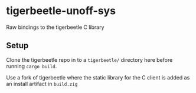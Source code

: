 # tigerbeetle-unoff-sys

Raw bindings to the tigerbeetle C library

## Setup

Clone the tigerbeetle repo in to a `tigerbeetle/` directory here before running `cargo build`.

Use a fork of tigerbeetle where the static library for the C client is added as an install artifact in `build.zig`
